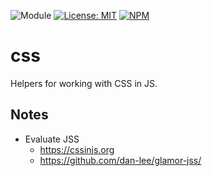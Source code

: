 ![Module](https://img.shields.io/badge/%40platform-css-%23EA4E7E.svg)
[![License: MIT](https://img.shields.io/badge/license-MIT-blue.svg)](https://opensource.org/licenses/MIT)
[![NPM](https://img.shields.io/npm/v/@platform/css.svg?colorB=blue&style=flat)](https://www.npmjs.com/package/@platform/css)
# css
Helpers for working with CSS in JS.



## Notes
- Evaluate JSS
  - https://cssinjs.org
  - https://github.com/dan-lee/glamor-jss/
  